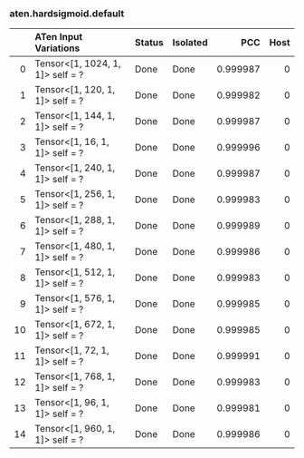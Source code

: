 ### aten.hardsigmoid.default
|    | ATen Input Variations            | Status   | Isolated   |      PCC |   Host |
|---:|:---------------------------------|:---------|:-----------|---------:|-------:|
|  0 | Tensor<[1, 1024, 1, 1]> self = ? | Done     | Done       | 0.999987 |      0 |
|  1 | Tensor<[1, 120, 1, 1]> self = ?  | Done     | Done       | 0.999982 |      0 |
|  2 | Tensor<[1, 144, 1, 1]> self = ?  | Done     | Done       | 0.999987 |      0 |
|  3 | Tensor<[1, 16, 1, 1]> self = ?   | Done     | Done       | 0.999996 |      0 |
|  4 | Tensor<[1, 240, 1, 1]> self = ?  | Done     | Done       | 0.999987 |      0 |
|  5 | Tensor<[1, 256, 1, 1]> self = ?  | Done     | Done       | 0.999983 |      0 |
|  6 | Tensor<[1, 288, 1, 1]> self = ?  | Done     | Done       | 0.999989 |      0 |
|  7 | Tensor<[1, 480, 1, 1]> self = ?  | Done     | Done       | 0.999986 |      0 |
|  8 | Tensor<[1, 512, 1, 1]> self = ?  | Done     | Done       | 0.999983 |      0 |
|  9 | Tensor<[1, 576, 1, 1]> self = ?  | Done     | Done       | 0.999985 |      0 |
| 10 | Tensor<[1, 672, 1, 1]> self = ?  | Done     | Done       | 0.999985 |      0 |
| 11 | Tensor<[1, 72, 1, 1]> self = ?   | Done     | Done       | 0.999991 |      0 |
| 12 | Tensor<[1, 768, 1, 1]> self = ?  | Done     | Done       | 0.999983 |      0 |
| 13 | Tensor<[1, 96, 1, 1]> self = ?   | Done     | Done       | 0.999981 |      0 |
| 14 | Tensor<[1, 960, 1, 1]> self = ?  | Done     | Done       | 0.999986 |      0 |

